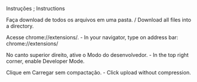 Instruções ; Instructions

Faça download de todos os arquivos em uma pasta. / Download all files into a directory.

Acesse chrome://extensions/. - In your navigator, type on address bar: chrome://extensions/

No canto superior direito, ative o Modo do desenvolvedor. - In the top right corner, enable Developer Mode.

Clique em Carregar sem compactação. - Click upload without compression.

